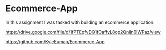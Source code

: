 # Ecommerce-App

In this assignment I was tasked with building an ecommerce application.

https://drive.google.com/file/d/1fPTEqfvDQ1fOaffyL8op2Qnijn6IWPaz/view


https://github.com/KyleEuman/Ecommerce-App
